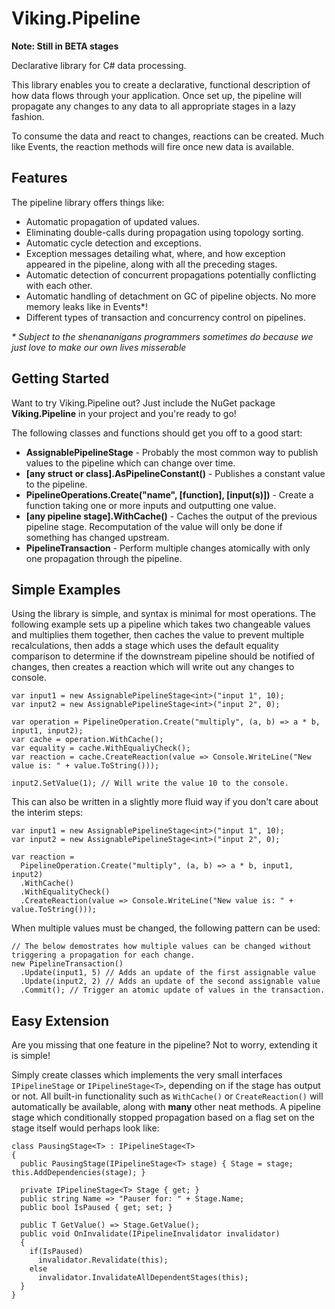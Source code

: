 # Viking.Pipeline
**Note: Still in BETA stages**

Declarative library for C# data processing.

This library enables you to create a declarative, functional description of how data flows through your application. 
Once set up, the pipeline will propagate any changes to any data to all appropriate stages in a lazy fashion.

To consume the data and react to changes, reactions can be created. Much like Events, the reaction methods will fire once new data is available.

## Features
The pipeline library offers things like:
* Automatic propagation of updated values.
* Eliminating double-calls during propagation using topology sorting.
* Automatic cycle detection and exceptions.
* Exception messages detailing what, where, and how exception appeared in the pipeline, along with all the preceding stages.
* Automatic detection of concurrent propagations potentially conflicting with each other.
* Automatic handling of detachment on GC of pipeline objects. No more memory leaks like in Events*!
* Different types of transaction and concurrency control on pipelines.

_\* Subject to the shenananigans programmers sometimes do because we just love to make our own lives misserable_

## Getting Started
Want to try Viking.Pipeline out? Just include the NuGet package **Viking.Pipeline** in your project and you're ready to go!

The following classes and functions should get you off to a good start:
* __AssignablePipelineStage__ - Probably the most common way to publish values to the pipeline which can change over time.
* __[any struct or class].AsPipelineConstant()__ - Publishes a constant value to the pipeline.
* __PipelineOperations.Create("name", [function], [input(s)])__ - Create a function taking one or more inputs and outputting one value.
* __[any pipeline stage].WithCache()__ - Caches the output of the previous pipeline stage. Recomputation of the value will only be done if something has changed upstream.
* __PipelineTransaction__ - Perform multiple changes atomically with only one propagation through the pipeline.

## Simple Examples
Using the library is simple, and syntax is minimal for most operations. 
The following example sets up a pipeline which takes two changeable values and multiplies them together, 
then caches the value to prevent multiple recalculations, 
then adds a stage which uses the default equality comparison to determine if the downstream pipeline should be notified of changes,
then creates a reaction which will write out any changes to console.

```
var input1 = new AssignablePipelineStage<int>("input 1", 10);
var input2 = new AssignablePipelineStage<int>("input 2", 0);

var operation = PipelineOperation.Create("multiply", (a, b) => a * b, input1, input2);
var cache = operation.WithCache();
var equality = cache.WithEqualiyCheck();
var reaction = cache.CreateReaction(value => Console.WriteLine("New value is: " + value.ToString()));

input2.SetValue(1); // Will write the value 10 to the console.
```

This can also be written in a slightly more fluid way if you don't care about the interim steps:

```
var input1 = new AssignablePipelineStage<int>("input 1", 10);
var input2 = new AssignablePipelineStage<int>("input 2", 0);

var reaction = 
  PipelineOperation.Create("multiply", (a, b) => a * b, input1, input2)
  .WithCache()
  .WithEqualityCheck()
  .CreateReaction(value => Console.WriteLine("New value is: " + value.ToString()));
```

When multiple values must be changed, the following pattern can be used:

```
// The below demostrates how multiple values can be changed without triggering a propagation for each change.
new PipelineTransaction()
  .Update(input1, 5) // Adds an update of the first assignable value
  .Update(input2, 2) // Adds an update of the second assignable value
  .Commit(); // Trigger an atomic update of values in the transaction.
```

## Easy Extension
Are you missing that one feature in the pipeline? Not to worry, extending it is simple!

Simply create classes which implements the very small interfaces `IPipelineStage` or `IPipelineStage<T>`, 
depending on if the stage has output or not.
All built-in functionality such as `WithCache()` or `CreateReaction()` will automatically be available, along with __many__ other neat methods.
A pipeline stage which conditionally stopped propagation based on a flag set on the stage itself would perhaps look like:

```
class PausingStage<T> : IPipelineStage<T>
{
  public PausingStage(IPipelineStage<T> stage) { Stage = stage; this.AddDependencies(stage); }
  
  private IPipelineStage<T> Stage { get; }
  public string Name => "Pauser for: " + Stage.Name;
  public bool IsPaused { get; set; }
  
  public T GetValue() => Stage.GetValue();
  public void OnInvalidate(IPipelineInvalidator invalidator)
  {
    if(IsPaused)
      invalidator.Revalidate(this);
    else
      invalidator.InvalidateAllDependentStages(this);
  }
}
```




